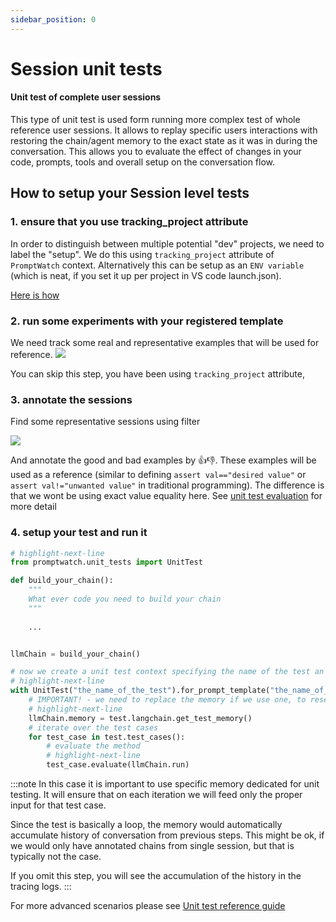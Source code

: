 ```yaml
---
sidebar_position: 0
---
```


# Session unit tests
#### Unit test of complete user sessions

This type of unit test is used form running more complex test of whole reference user sessions. It allows to replay specific users interactions with restoring the chain/agent memory to the exact state as it was in during the conversation. This allows you to evaluate the effect of changes in your code, prompts, tools and overall setup on the conversation flow.

## How to setup your Session level tests

### 1. ensure that you use tracking_project attribute

In order to distinguish between multiple potential "dev" projects, we need to label the "setup". We do this using `tracking_project`  attribute of `PromptWatch` context. Alternatively this can be setup as an `ENV variable` (which is neat, if you set it up per project in VS code launch.json).

[Here is how](/docs/tracing/tracking_sessions_per_project)

### 2. run some experiments with your registered template
We need track some real and representative examples that will be used for reference.
![](/assets/images/project_filter.png)

You can skip this step, you have been using `tracking_project` attribute,

### 3. annotate the sessions

Find some representative sessions using filter

![](/assets/images/anoatating_session.png)

And annotate the good and bad examples by 👍👎. These examples will be used as a reference (similar to defining `assert val=="desired value"` or `assert val!="unwanted value"` in traditional programming). The difference is that we wont be using exact value equality here. See [unit test evaluation](/docs/unit_testing/unit_test_evaluation) for more detail


### 4. setup your test and run it

```python
# highlight-next-line
from promptwatch.unit_tests import UnitTest

def build_your_chain():
    """ 
    What ever code you need to build your chain
    """
    
    ...


llmChain = build_your_chain()

# now we create a unit test context specifying the name of the test an the source of test cases (for_prompt_template in our case)
# highlight-next-line
with UnitTest("the_name_of_the_test").for_prompt_template("the_name_of_the_template") as test:
    # IMPORTANT! - we need to replace the memory if we use one, to reset it after each test
    # highlight-next-line
    llmChain.memory = test.langchain.get_test_memory() 
    # iterate over the test cases
    for test_case in test.test_cases():
        # evaluate the method
        # highlight-next-line
        test_case.evaluate(llmChain.run)

```

:::note
In this case it is important to use specific memory dedicated for unit testing. It will ensure that on each iteration we will feed only the proper input for that test case. 

Since the test is basically a loop, the memory would automatically accumulate history of conversation from previous steps. This might be ok, if we would only have annotated chains from single session, but that is typically not the case.

If you omit this step, you will see the accumulation of the history in the tracing logs.
:::



For more advanced scenarios please see [Unit test reference guide](/docs/unit_testing/unit_tests_reference_guide)

